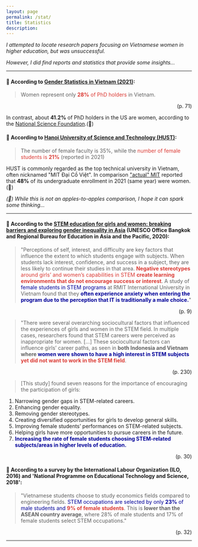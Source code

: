 ```yaml
---
layout: page
permalink: /stat/
title: Statistics
description: 
---
```


<!-- <a style='color:red;'>TODO: Explain why I create this -->

*I attempted to locate research papers focusing on Vietnamese women in higher education, but was unsuccessful.*

*However, I did find reports and statistics that provide some insights...*

---

#### 🔎 According to [Gender Statistics in Vietnam (2021)](https://www.gso.gov.vn/wp-content/uploads/2023/04/Thong-tin-gioi-VN-2021_final.pdf):

> Women represent only <text style="color:#db3a34;"><b>28%</b> of PhD holders</text> in Vietnam.
<div style="text-align: right;">(p. 71)</div>

In contrast, about **41.2%** of PhD holders in the US are women, according to the [National Science Foundation](https://ncses.nsf.gov/pubs/nsf21321/report/field-of-degree-women).(🍎)


#### 🔎 According to [Hanoi University of Science and Technology (HUST)](https://hust.edu.vn/en/about/commitment-to-gender-quity-vp-bgh-pdf.html):

> The number of female faculty is 35%, while the <text style="color:#db3a34;">number of female students is <b>21%</b></text> (reported in 2021)


HUST is commonly regarded as the top technical university in Vietnam, often nicknamed "MIT Đại Cồ Việt". In comparison ["actual" MIT](https://registrar.mit.edu/stats-reports/enrollment-statistics-year/all#:~:text=Year%2C%202022%2D2023%2C%202021%2D2022%2C%202020%2D2021%2C%202019%2D2020%2C%20Undergraduate%2C%204%2C657%2C,4%2C530%2C%20All%20MIT%2C%2011%2C858%2C%2011%2C934%2C%2011%2C254%2C%2011%2C520%2C) reported that <b>48%</b> of its undergraduate enrollment in 2021 (same year) were women.(🍎)

<div style="text-align: left;"><i>(🍎) While this is not an apples-to-apples comparison, I hope it can spark some thinking...</i></div>

---

#### 🔎 According to the [STEM education for girls and women: breaking barriers and exploring gender inequality in Asia](https://unesdoc.unesco.org/ark:/48223/pf0000375106) (UNESCO Office Bangkok and Regional Bureau for Education in Asia and the Pacific, 2020):

> "Perceptions of self, interest, and difficulty are key factors that influence the extent to which students engage with subjects. When students lack interest, confidence, and success in a subject, they are less likely to continue their studies in that area. <text style="color:#db3a34;"><b>Negative stereotypes</b> around girls’ and women’s capabilities in STEM <b>create learning environments that do not encourage success or interest</b></text>. A study of <text style="color:#000099;">female students in STEM programs</text> at RMIT International University in Vietnam found that they <text style="color:#000099;"><b>often experience anxiety when entering the program due to the perception that IT is traditionally a male choice.</b></text>"
<div style="text-align: right;">(p. 9)</div>

> "There were several overarching sociocultural factors that influenced the experiences of girls and women in the STEM field. In multiple cases, researchers found that STEM careers were perceived as inappropriate for women. [...] These sociocultural factors can influence girls’ career paths, as seen in <b>both Indonesia and Vietnam where <text style="color:#000099;">women were shown to have a high interest in STEM subjects</text> <text style="color:#db3a34;">yet did not want to work in the STEM field</text></b>.
<div style="text-align: right;">(p. 230)</div>

> [This study] found seven reasons for the importance of encouraging the
participation of girls:
1. Narrowing gender gaps in STEM-related careers.
2. Enhancing gender equality.
3. Removing gender stereotypes.
4. Creating diversified opportunities for girls to develop general skills.
5. Improving female students’ performances on STEM-related subjects.
6. Helping girls have more opportunities to pursue careers in the future.
7. <text style="color:#000099;"><b>Increasing the rate of female students choosing STEM-related subjects/areas in higher levels of education.</b></text>
<div style="text-align: right;">(p. 30)</div>

#### 🔎 According to a survey by the International Labour Organization (ILO, 2016) and 'National Programme on Educational Technology and Science, 2018':

> "Vietnamese students choose to study economics fields compared to engineering fields. <text style="color:#000099;"> STEM occupations are selected by only <b>23%</b> of male students and </text><text style="color:#db3a34;"><b>9% of female students</b></text>. This is <b>lower than the ASEAN country average</b>, where 28% of male students and 17% of female students select STEM occupations."
<div style="text-align: right;">(p. 32)</div>

---

